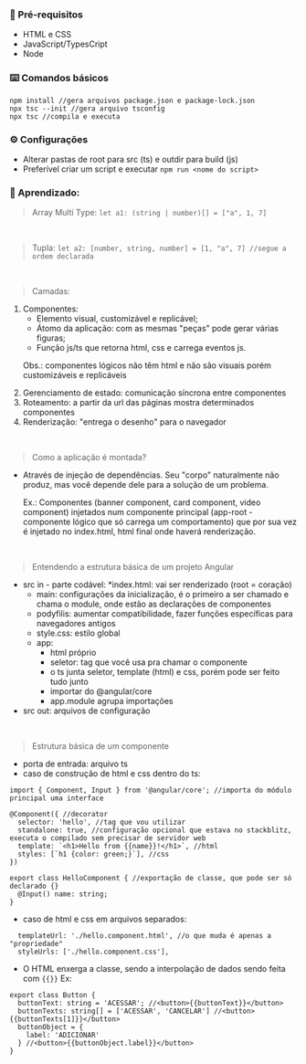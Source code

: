 ### 🔗 Pré-requisitos
* HTML e CSS
* JavaScript/TypesCript
* Node


### ⌨️ Comandos básicos
```
npm install //gera arquivos package.json e package-lock.json
npx tsc --init //gera arquivo tsconfig 
npx tsc //compila e executa
```


### ⚙️ Configurações
* Alterar pastas de root para src (ts) e outdir para build (js) 
* Preferível criar um script e executar `npm run <nome do script>`


### 📝 Aprendizado:
>Array Multi Type: `let a1: (string | number)[] = ["a", 1, 7]`

<br>

>Tupla: `let a2: [number, string, number] = [1, "a", 7] //segue a ordem declarada`<br>

<br>

>Camadas:
<ol>
<li>Componentes:
    <ul>
    <li>Elemento visual, customizável e replicável;<br>
    <li>Átomo da aplicação: com as mesmas "peças" pode gerar várias figuras; 
    <li>Função js/ts que retorna html, css e carrega eventos js.
    </ul>
</li>
<p>Obs.: componentes lógicos não têm html e não são visuais porém customizáveis e replicáveis
<li>Gerenciamento de estado: comunicação síncrona entre componentes</li>
<li>Roteamento: a partir da url das páginas mostra determinados componentes</li>
<li>Renderização: "entrega o desenho" para o navegador</li>
</ol><br>

>Como a aplicação é montada? 
* Através de injeção de dependências. Seu "corpo" naturalmente não produz, mas você depende dele para a solução de um problema. 

    Ex.: Componentes (banner component, card component, video component) injetados num componente principal (app-root - componente lógico que só carrega um comportamento) que por sua vez é injetado no index.html, html final onde haverá renderização.

<br>

>Entendendo a estrutura básica de um projeto Angular

* src in - parte codável:
    *index.html: vai ser renderizado (root = coração)
    * main: configurações da inicialização, é o primeiro a ser chamado e chama o module, onde estão as declarações de componentes
    * podyfilis: aumentar compatibilidade, fazer funções específicas para navegadores antigos
    * style.css: estilo global
    * app:
        * html próprio
        * seletor: tag que você usa pra chamar o componente
        * o ts junta seletor, template (html) e css, porém pode ser feito tudo junto
        * importar do @angular/core
        * app.module agrupa importações
* src out: arquivos de configuração
</p>
<br>

>Estrutura básica de um componente
* porta de entrada: arquivo ts
* caso de construção de html e css dentro do ts:
```
import { Component, Input } from '@angular/core'; //importa do módulo principal uma interface

@Component({ //decorator
  selector: 'hello', //tag que vou utilizar
  standalone: true, //configuração opcional que estava no stackblitz, executa o compilado sem precisar de servidor web
  template: `<h1>Hello from {{name}}!</h1>`, //html
  styles: [`h1 {color: green;}`], //css
})

export class HelloComponent { //exportação de classe, que pode ser só declarado {}
  @Input() name: string;
}
```
* caso de html e css em arquivos separados:
```
  templateUrl: './hello.component.html', //o que muda é apenas a "propriedade"
  styleUrls: ['./hello.component.css'],
```
* O HTML enxerga a classe, sendo a interpolação de dados sendo feita com `{{}}`
Ex:
```
export class Button {
  buttonText: string = 'ACESSAR'; //<button>{{buttonText}}</button>
  buttonTexts: string[] = ['ACESSAR', 'CANCELAR'] //<button>{{buttonTexts[1]}}</button>
  buttonObject = {
    label: 'ADICIONAR'
  } //<button>{{buttonObject.label}}</button>
}
```